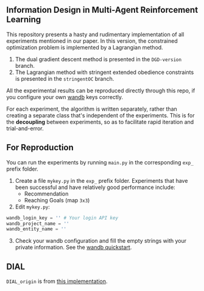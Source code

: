 ## Information Design in Multi-Agent Reinforcement Learning

This repository presents a hasty and rudimentary implementation 
of all experiments mentioned in our paper. 
In this version, the constrained optimization problem is implemented by a Lagrangian method.

1. The dual gradient descent method is presented in the `DGD-version` branch. 
2. The Lagrangian method with stringent extended obedience constraints is presented in the `stringentOC` branch. 

All the experimental results can be reproduced directly through this repo, 
if you configure your own [wandb](https://wandb.ai) keys correctly.

For each experiment, the algorithm is written separately,
rather than creating a separate class that's independent of the experiments. 
This is for the **decoupling** between experiments, 
so as to facilitate rapid iteration and trial-and-error.


## For Reproduction
You can run the experiments by running `main.py` in the corresponding `exp_` prefix folder.
1. Create a file `mykey.py` in the `exp_` prefix folder. 
Experiments that have been successful and have relatively good performance include:
    - Recommendation
    - Reaching Goals (map `3x3`)
2. Edit `mykey.py`:
```python
wandb_login_key = '' # Your login API key
wandb_project_name = ''
wandb_entity_name = ''
```
3. Check your wandb configuration and fill the empty strings with your private information. 
See the [wandb quickstart](https://docs.wandb.ai/quickstart).

## DIAL
`DIAL_origin` is from [this implementation](https://colab.research.google.com/gist/MJ10/2c0d1972f3dd1edcc3cd17c636aac8d2/dial.ipynb).
